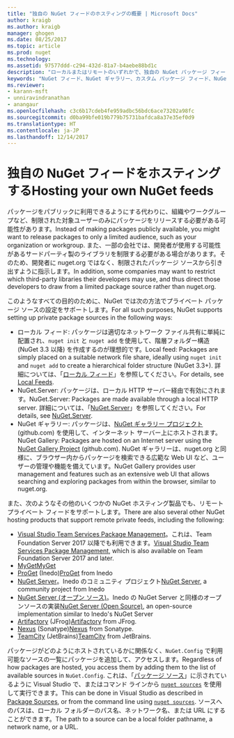 ```yaml
---
title: "独自の NuGet フィードのホスティングの概要 | Microsoft Docs"
author: kraigb
ms.author: kraigb
manager: ghogen
ms.date: 08/25/2017
ms.topic: article
ms.prod: nuget
ms.technology: 
ms.assetid: 97577ddd-c294-432d-81a7-b4aebe88bd1c
description: "ローカルまたはリモートのいずれかで、独自の NuGet パッケージ フィードまたはギャラリーをホスティングするためにオープンにされている概要です。"
keywords: "NuGet フィード、NuGet ギャラリー、カスタム パッケージ フィード、NuGet.Server"
ms.reviewer:
- karann-msft
- unniravindranathan
- anangaur
ms.openlocfilehash: c3c6b17cdeb4fe959adbc56bdc6ace73202a98fc
ms.sourcegitcommit: d0ba99bfe019b779b75731bafdca8a37e35ef0d9
ms.translationtype: HT
ms.contentlocale: ja-JP
ms.lasthandoff: 12/14/2017
---
```

# <a name="hosting-your-own-nuget-feeds"></a><span data-ttu-id="969b5-104">独自の NuGet フィードをホスティングする</span><span class="sxs-lookup"><span data-stu-id="969b5-104">Hosting your own NuGet feeds</span></span>

<span data-ttu-id="969b5-105">パッケージをパブリックに利用できるようにする代わりに、組織やワークグループなど、制限された対象ユーザーのみにパッケージをリリースする必要がある可能性があります。</span><span class="sxs-lookup"><span data-stu-id="969b5-105">Instead of making packages publicly available, you might want to release packages to only a limited audience, such as your organization or workgroup.</span></span> <span data-ttu-id="969b5-106">また、一部の会社では、開発者が使用する可能性があるサードパーティ製のライブラリを制限する必要がある場合があります。そのため、開発者に nuget.org ではなく、制限されたパッケージ ソースから引き出すように指示します。</span><span class="sxs-lookup"><span data-stu-id="969b5-106">In addition, some companies may want to restrict which third-party libraries their developers may use, and thus direct those developers to draw from a limited package source rather than nuget.org.</span></span>

<span data-ttu-id="969b5-107">このようなすべての目的のために、NuGet では次の方法でプライベート パッケージ ソースの設定をサポートします。</span><span class="sxs-lookup"><span data-stu-id="969b5-107">For all such purposes, NuGet supports setting up private package sources in the following ways:</span></span>

- <span data-ttu-id="969b5-108">ローカル フィード: パッケージは適切なネットワーク ファイル共有に単純に配置され、`nuget init` と `nuget add` を使用して、階層フォルダー構造 (NuGet 3.3 以降) を作成するのが理想的です。</span><span class="sxs-lookup"><span data-stu-id="969b5-108">Local feed: Packages are simply placed on a suitable network file share, ideally using `nuget init` and `nuget add` to create a hierarchical folder structure (NuGet 3.3+).</span></span> <span data-ttu-id="969b5-109">詳細については、「[ローカル フィード](../hosting-packages/local-feeds.md)」を参照してください。</span><span class="sxs-lookup"><span data-stu-id="969b5-109">For details, see [Local Feeds](../hosting-packages/local-feeds.md).</span></span>
- <span data-ttu-id="969b5-110">NuGet.Server: パッケージは、ローカル HTTP サーバー経由で有効にされます。</span><span class="sxs-lookup"><span data-stu-id="969b5-110">NuGet.Server: Packages are made available through a local HTTP server.</span></span> <span data-ttu-id="969b5-111">詳細については、「[NuGet.Server](../hosting-packages/NuGet-Server.md)」を参照してください。</span><span class="sxs-lookup"><span data-stu-id="969b5-111">For details, see [NuGet.Server](../hosting-packages/NuGet-Server.md).</span></span>
- <span data-ttu-id="969b5-112">NuGet ギャラリー: パッケージは、[NuGet ギャラリー プロジェクト](https://github.com/NuGet/NuGetGallery#build-and-run-the-gallery-in-arbitrary-number-easy-steps) (github.com) を使用して、インターネット サーバー上にホストされます。</span><span class="sxs-lookup"><span data-stu-id="969b5-112">NuGet Gallery: Packages are hosted on an Internet server using the [NuGet Gallery Project](https://github.com/NuGet/NuGetGallery#build-and-run-the-gallery-in-arbitrary-number-easy-steps) (github.com).</span></span> <span data-ttu-id="969b5-113">NuGet ギャラリーは、nuget.org と同様に、ブラウザー内からパッケージを検索できる広範な Web UI など、ユーザーの管理や機能を備えています。</span><span class="sxs-lookup"><span data-stu-id="969b5-113">NuGet Gallery provides user management and features such as an extensive web UI that allows searching and exploring packages from within the browser, similar to nuget.org.</span></span>

<span data-ttu-id="969b5-114">また、次のようなその他のいくつかの NuGet ホスティング製品でも、リモート プライベート フィードをサポートします。</span><span class="sxs-lookup"><span data-stu-id="969b5-114">There are also several other NuGet hosting products that support remote private feeds, including the following:</span></span>

- <span data-ttu-id="969b5-115">[Visual Studio Team Services Package Management](https://www.visualstudio.com/docs/package/nuget/publish)。これは、Team Foundation Server 2017 以降でも利用できます。</span><span class="sxs-lookup"><span data-stu-id="969b5-115">[Visual Studio Team Services Package Management](https://www.visualstudio.com/docs/package/nuget/publish), which is also available on Team Foundation Server 2017 and later.</span></span>
- [<span data-ttu-id="969b5-116">MyGet</span><span class="sxs-lookup"><span data-stu-id="969b5-116">MyGet</span></span>](http://myget.org)
- <span data-ttu-id="969b5-117">[ProGet](http://inedo.com/proget) (Inedo)</span><span class="sxs-lookup"><span data-stu-id="969b5-117">[ProGet](http://inedo.com/proget) from Inedo</span></span>
- <span data-ttu-id="969b5-118">[NuGet Server](http://nugetserver.net/)。Inedo のコミュニティ プロジェクト</span><span class="sxs-lookup"><span data-stu-id="969b5-118">[NuGet Server](http://nugetserver.net/), a community project from Inedo</span></span>
- <span data-ttu-id="969b5-119">[NuGet Server (オープン ソース)](http://nuget-server.net)。Inedo の NuGet Server と同様のオープンソースの実装</span><span class="sxs-lookup"><span data-stu-id="969b5-119">[NuGet Server (Open Source)](http://nuget-server.net), an open-source implementation similar to Inedo's NuGet Server</span></span>
- <span data-ttu-id="969b5-120">[Artifactory](https://www.jfrog.com/artifactory/) (JFrog)</span><span class="sxs-lookup"><span data-stu-id="969b5-120">[Artifactory](https://www.jfrog.com/artifactory/) from JFrog.</span></span>
- <span data-ttu-id="969b5-121">[Nexus](http://www.sonatype.org/nexus/) (Sonatype)</span><span class="sxs-lookup"><span data-stu-id="969b5-121">[Nexus](http://www.sonatype.org/nexus/) from Sonatype.</span></span>
- <span data-ttu-id="969b5-122">[TeamCity](https://www.jetbrains.com/teamcity/) (JetBrains)</span><span class="sxs-lookup"><span data-stu-id="969b5-122">[TeamCity](https://www.jetbrains.com/teamcity/) from JetBrains.</span></span>

<span data-ttu-id="969b5-123">パッケージがどのようにホストされているかに関係なく、`NuGet.Config` で利用可能なソースの一覧にパッケージを追加して、アクセスします。</span><span class="sxs-lookup"><span data-stu-id="969b5-123">Regardless of how packages are hosted, you access them by adding them to the list of available sources in `NuGet.Config`.</span></span> <span data-ttu-id="969b5-124">これは、「[パッケージ ソース](../tools/package-manager-ui.md#package-sources)」に示されているように Visual Studio で、またはコマンド ラインから [`nuget sources`](../tools/cli-ref-sources.md) を使用して実行できます。</span><span class="sxs-lookup"><span data-stu-id="969b5-124">This can be done in Visual Studio as described in [Package Sources](../tools/package-manager-ui.md#package-sources), or from the command line using [`nuget sources`](../tools/cli-ref-sources.md).</span></span> <span data-ttu-id="969b5-125">ソースへのパスは、ローカル フォルダーのパス名、ネットワーク名、または URL にすることができます。</span><span class="sxs-lookup"><span data-stu-id="969b5-125">The path to a source can be a local folder pathname, a network name, or a URL.</span></span>
